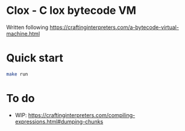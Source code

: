 # Clox - C lox bytecode VM

Written following https://craftinginterpreters.com/a-bytecode-virtual-machine.html

# Quick start
```sh
make run
```

# To do
- WIP: https://craftinginterpreters.com/compiling-expressions.html#dumping-chunks
